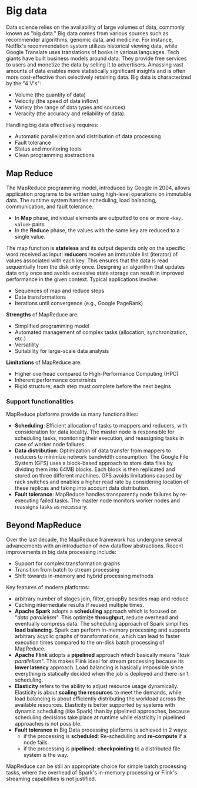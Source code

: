 # Big data

Data science relies on the availability of large volumes of data, commonly known as "big data." Big data comes from various sources such as recommender algorithms, genomic data, and medicine. For instance, Netflix's recommendation system utilizes historical viewing data, while Google Translate uses translations of books in various languages.
Tech giants have built business models around data. They provide free services to users and monetize the data by selling it to advertisers. Amassing vast amounts of data enables more statistically significant insights and is often more cost-effective than selectively retaining data.
Big data is characterized by the "4 V's": 

- Volume (the quantity of data)
- Velocity (the speed of data inflow)
- Variety (the range of data types and sources)
- Veracity (the accuracy and reliability of data).

Handling big data effectively requires:

- Automatic parallelization and distribution of data processing
- Fault tolerance
- Status and monitoring tools
- Clean programming abstractions

## Map Reduce 

The MapReduce programming model, introduced by Google in 2004, allows application programs to be written using high-level operations on immutable data. The runtime system handles scheduling, load balancing, communication, and fault tolerance. 

- In **Map** phase, individual elements are outputted to one or more `<key, value>` pairs.
- In the **Reduce** phase, the values with the same key are reduced to a single value.

The map function is **stateless** and its output depends only on the specific word received as input: **reducers** receive an immutable list (iterator) of values associated with each key. This ensures that the data is read sequentially from the disk only once. 
Designing an algorithm that updates data only once and avoids excessive state storage can result in improved performance in the given context.
Typical applications involve:

- Sequences of map and reduce steps
- Data transformations
- Iterations until convergence (e.g., Google PageRank)

**Strengths** of MapReduce are:

- Simplified programming model
- Automated management of complex tasks (allocation, synchronization, etc.)
- Versatility
- Suitability for large-scale data analysis

**Limitations** of MapReduce are:

- Higher overhead compared to High-Performance Computing (HPC)
- Inherent performance constraints
- Rigid structure; each step must complete before the next begins

### Support functionalities

MapReduce platforms provide us many functionalities:

- **Scheduling**: Efficient allocation of tasks to mappers and reducers, with consideration for data locality. The master node is responsible for scheduling tasks, monitoring their execution, and reassigning tasks in case of worker node failures.
- **Data distribution**: Optimization of data transfer from mappers to reducers to minimize network bandwidth consumption. The Google File System (GFS) uses a block-based approach to store data files by dividing them into 64MB blocks. Each block is then replicated and stored on three different machines. GFS avoids limitations caused by rack switches and enables a higher read rate by considering location of these replicas and taking into account data distribution.
- **Fault tolerance**: MapReduce handles transparently node failures by re-executing failed tasks. The master node monitors worker nodes and reassigns tasks as necessary.

## Beyond MapReduce

Over the last decade, the MapReduce framework has undergone several advancements with an introduction of new dataflow abstractions. Recent improvements in big data processing include:

- Support for complex transformation graphs
- Transition from batch to stream processing
- Shift towards in-memory and hybrid processing methods

Key features of modern platforms:

- arbitrary number of stages join, filter, groupBy besides map and reduce 
- Caching intermediate results if reused multiple times. 
- **Apache Spark** adopts a **scheduling** approach which is focused on "*data parallelism*". This optimize **throughput**, reduce overhead and eventually compress data. The scheduling approach of Spark simplifies **load balancing**. Spark can perform in-memory processing and supports arbitrary acyclic graphs of transformations, which can lead to faster execution times compared to the on-disk batch processing of MapReduce.
- **Apache Flink** adopts a **pipelined** approach which basically means "*task parallelism*". This makes Flink ideal for stream processing because its **lower latency** approach. Load balancing is basically impossible since everything is statically decided when the job is deployed and there isn't scheduling. 
- **Elasticity** refers to the ability to adjust resource usage dynamically. Elasticity is about **scaling the resources** to meet the demands, while load balancing is about efficiently distributing the workload across the available resources. Elasticity is better supported by systems with dynamic scheduling (like Spark) than by pipelined approaches, because scheduling decisions take place at runtime while elasticity in pipelined approaches is not possible.
- **Fault tolerance** in Big Data processing platforms is achieved in 2 ways: 
	- if the processing is **scheduled**: Re-scheduling and **re-compute** if a node fails.
	- if the processing is **pipelined**: **checkpointing** to a distributed file system is the way. 

MapReduce can be still an appropriate choice for simple batch processing tasks, where the overhead of Spark's in-memory processing or Flink's streaming capabilities is not justified.